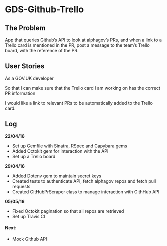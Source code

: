 # GDS-Github-Trello

## The Problem
App that queries Github’s API to look at alphagov’s PRs, and when a link to a Trello card is mentioned in the PR, post a message to the team’s Trello board, with the reference of the PR.

## User Stories
As a GOV.UK developer

So that I can make sure that the Trello card I am working on has the correct PR information

I would like a link to relevant PRs to be automatically added to the Trello card.

## Log
**22/04/16**
- Set up Gemfile with Sinatra, RSpec and Capybara gems
- Added Octokit gem for interaction with the API
- Set up a Trello board

**29/04/16**
- Added Dotenv gem to maintain secret keys
- Created tests to authenticate API, fetch alphagov repos and fetch pull requests
- Created GitHubPrScraper class to manage interaction with GithHub API

**05/05/16**
- Fixed Octokit pagination so that all repos are retrieved
- Set up Travis CI

#### Next:
- Mock Github API
